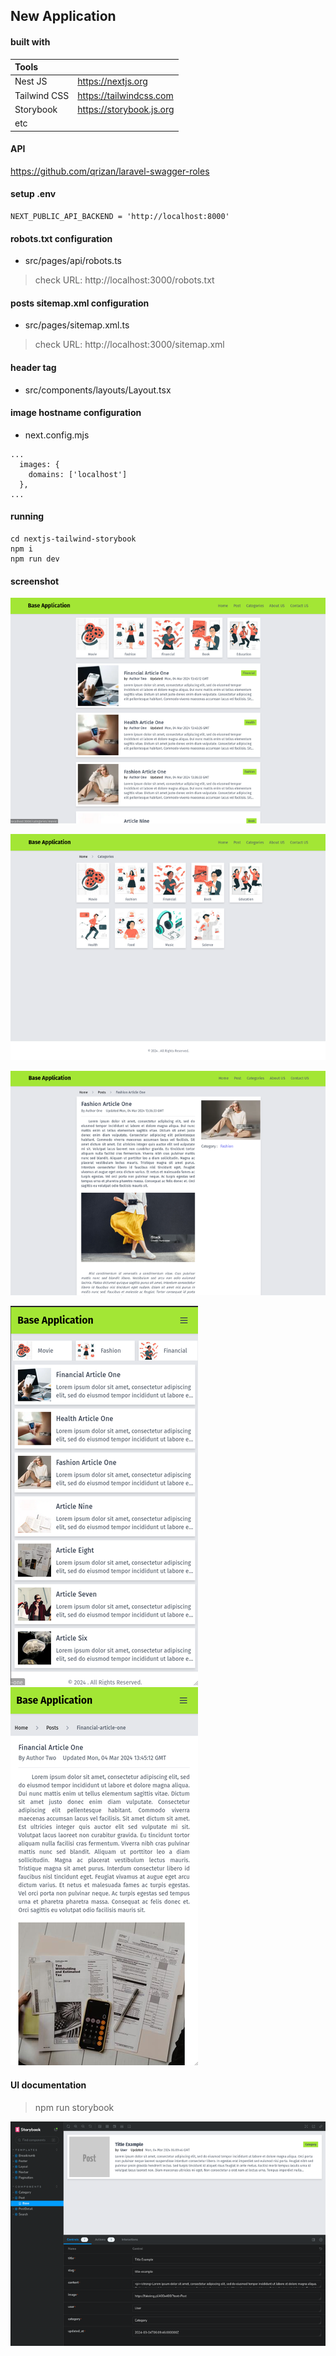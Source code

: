 ## New Application

#### built with

| Tools  |  |
| :--- | :--- |
| Nest JS  | https://nextjs.org  |
| Tailwind CSS | https://tailwindcss.com  |
| Storybook | https://storybook.js.org |
| etc |  |

#### API

https://github.com/qrizan/laravel-swagger-roles

#### setup .env
```
NEXT_PUBLIC_API_BACKEND = 'http://localhost:8000'
```

#### robots.txt configuration
- src/pages/api/robots.ts
> check URL: http://localhost:3000/robots.txt 

 
#### posts sitemap.xml configuration
- src/pages/sitemap.xml.ts
> check URL: http://localhost:3000/sitemap.xml


#### header tag

- src/components/layouts/Layout.tsx

#### image hostname configuration
- next.config.mjs

```
...
  images: {
    domains: ['localhost'] 
  },
...
```

#### running
```
cd nextjs-tailwind-storybook
npm i
npm run dev
```

#### screenshot
![home](screenshot/home.png)

![categories](screenshot/categories.png)

![article-detail](screenshot/article-detail.png)

![home-mobile](screenshot/home-mobile.png) ![detail-mobile](screenshot/detail-mobile.png)

#### UI documentation

> npm run storybook

![article-detail](screenshot/storybook.png)